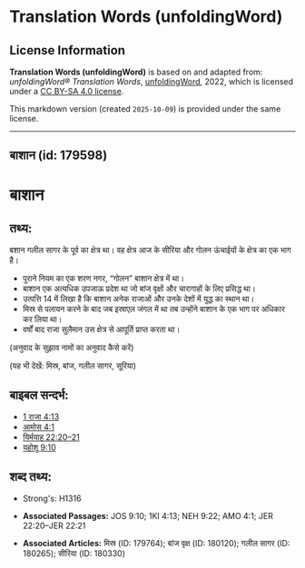 # Translation Words (unfoldingWord)

## License Information

**Translation Words (unfoldingWord)** is based on and adapted from: _unfoldingWord® Translation Words_, [unfoldingWord](https://unfoldingword.org/utw), 2022, which is licensed under a [CC BY-SA 4.0 license](https://creativecommons.org/licenses/by-sa/4.0/legalcode.en).

This markdown version (created `2025-10-09`) is provided under the same license.



--------------------------------

## बाशान (id: 179598)

बाशान
=====

तथ्य:
-----

बशान गलील सागर के पूर्व का क्षेत्र था। वह क्षेत्र आज के सीरिया और गोलन ऊंचाईयों के क्षेत्र का एक भाग है।

* पुराने नियम का एक शरण नगर, “गोलन” बाशान क्षेत्र में था।
* बाशान एक अत्यधिक उपजाऊ प्रदेश था जो बांज वृक्षों और चारागाहों के लिए प्रसिद्ध था।
* उत्पत्ति 14 में लिखा है कि बाशान अनेक राजाओं और उनके देशों में युद्ध का स्थान था।
* मिस्र से पलायन करने के बाद जब इस्राएल जंगल में था तब उन्होंने बाशान के एक भाग पर अधिकार कर लिया था।
* वर्षों बाद राजा सुलैमान उस क्षेत्र से आपूर्ति प्राप्त करता था।

(अनुवाद के सुझाव नामों का अनुवाद कैसे करें)

(यह भी देखें: मिस्र, बांज, गलील सागर, सूरिया)

बाइबल सन्दर्भ:
--------------

* [1 राजा 4:13](https://ref.ly/1Kgs0:0)
* [आमोस 4:1](https://ref.ly/Amos4:1)
* [यिर्मयाह 22:20–21](https://ref.ly/Jer22:20-Jer22:21)
* [यहोशू 9:10](https://ref.ly/Josh9:10)

शब्द तथ्य:
----------

* Strong's: H1316

* **Associated Passages:** JOS 9:10; 1KI 4:13; NEH 9:22; AMO 4:1; JER 22:20–JER 22:21
* **Associated Articles:** मिस्र (ID: 179764); बांज वृक्ष (ID: 180120); गलील सागर (ID: 180265); सीरिया (ID: 180330)

